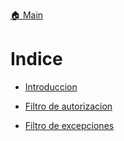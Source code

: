 [🏠 Main](https://github.com/IngSoft-DA2/DA2-Tecnologia/tree/main?tab=readme-ov-file#-temas-y-ejemplos-de-c%C3%B3digo)

# Indice

- [Introduccion](https://github.com/daniel18acevedo/DA2-Tecnologia/blob/filters/introduction.md)

- [Filtro de autorizacion](https://github.com/daniel18acevedo/DA2-Tecnologia/blob/filters/authorization-filter.md)

- [Filtro de excepciones](https://github.com/daniel18acevedo/DA2-Tecnologia/blob/filters/exception-filter.md)
